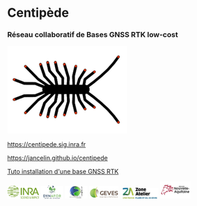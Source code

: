 # Centipède

### Réseau collaboratif de Bases GNSS RTK low-cost

<img src="docs/images/centipede.jpg" height="200">

https://centipede.sig.inra.fr

https://jancelin.github.io/centipede

[Tuto installation d'une base GNSS RTK](https://github.com/jancelin/centipede/blob/master/tuto/note.md)


<img src="docs/images/inra.png" height="30"> <img src="docs/images/dynafor.jpg" height="30"> <img src="docs/images/lienss.png" height="30"> <img src="docs/images/geves.png" height="30"> <img src="docs/images/ZA.jpg" height="25"> <img src="docs/images/region.jpg" height="40">





